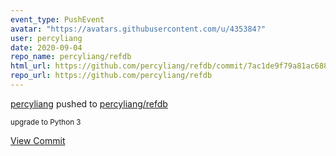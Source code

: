 ```yaml
---
event_type: PushEvent
avatar: "https://avatars.githubusercontent.com/u/435384?"
user: percyliang
date: 2020-09-04
repo_name: percyliang/refdb
html_url: https://github.com/percyliang/refdb/commit/7ac1de9f79a81ac6889314705d637be4d44c2e69
repo_url: https://github.com/percyliang/refdb
---
```


<a href='https://github.com/percyliang' target='_blank'>percyliang</a> pushed to <a href='https://github.com/percyliang/refdb' target='_blank'>percyliang/refdb</a>

<small>upgrade to Python 3</small>

<a href='https://github.com/percyliang/refdb/commit/7ac1de9f79a81ac6889314705d637be4d44c2e69' target='_blank'>View Commit</a>